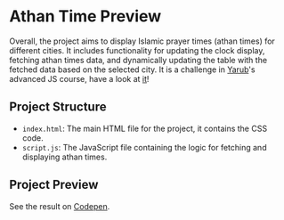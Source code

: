 # Athan Time Preview
Overall, the project aims to display Islamic prayer times (athan times) for different cities. It includes functionality for updating the clock display, fetching athan times data, and dynamically updating the table with the fetched data based on the selected city.
It is a challenge in [Yarub](https://github.com/Yarob50 "Yarub's GitHub account")'s advanced JS course, have a look at [it](https://youtu.be/-g8cPdazvSg?feature=shared 'The challenge on advanced JS course')!

## Project Structure
- `index.html`: The main HTML file for the project, it contains the CSS code.
- `script.js`: The JavaScript file containing the logic for fetching and displaying athan times.

## Project Preview 
See the result on [Codepen](https://codepen.io/MoAlHemyari/pen/wvOvgRY 'Codepen project page'). 
